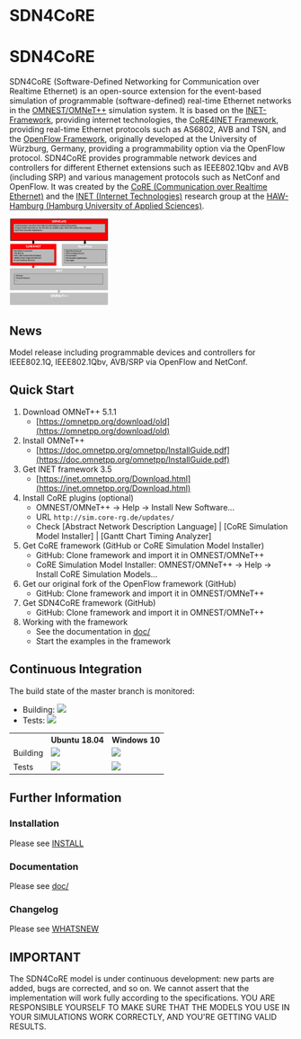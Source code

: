 # SDN4CoRE

# SDN4CoRE

SDN4CoRE (Software-Defined Networking for Communication over Realtime Ethernet) is an open-source extension for the event-based simulation of programmable (software-defined) real-time Ethernet networks in the [OMNEST/OMNeT++](https://omnetpp.org/) simulation system. It is based on the [INET-Framework](https://inet.omnetpp.org/), providing internet technologies, the [CoRE4INET Framework](https://github.com/CoRE-RG/CoRE4INET), providing real-time Ethernet protocols such as AS6802, AVB and TSN, and the [OpenFlow Framework](https://github.com/CoRE-RG/OpenFlow), originally developed at the University of Würzburg, Germany, providing a programmability option via the OpenFlow protocol.
SDN4CoRE provides programmable network devices and controllers for different Ethernet extensions such as IEEE802.1Qbv and AVB (including SRP) and various management protocols such as NetConf and OpenFlow. It was created by the [CoRE (Communication over Realtime Ethernet)](https://core-researchgroup.de/) and the [INET (Internet Technologies)](https://inet.haw-hamburg.de/) research group at the [HAW-Hamburg (Hamburg University of Applied Sciences)](https://www.haw-hamburg.de/english.html).

<img src="/doc/images/sdn4core.png" alt="SDN4CoRE Environment" width="35%">


## News
Model release including programmable devices and controllers for IEEE802.1Q, IEEE802.1Qbv, AVB/SRP via OpenFlow and NetConf.


## Quick Start
1. Download OMNeT++ 5.1.1
    * [https://omnetpp.org/download/old](https://omnetpp.org/download/old)
2. Install OMNeT++
    * [https://doc.omnetpp.org/omnetpp/InstallGuide.pdf](https://doc.omnetpp.org/omnetpp/InstallGuide.pdf)
3. Get INET framework 3.5
    * [https://inet.omnetpp.org/Download.html](https://inet.omnetpp.org/Download.html)
4. Install CoRE plugins (optional)
    * OMNEST/OMNeT++ -> Help -> Install New Software...
    * URL `http://sim.core-rg.de/updates/`
    * Check [Abstract Network Description Language] | [CoRE Simulation Model Installer] | [Gantt Chart Timing Analyzer]
5. Get CoRE framework (GitHub or CoRE Simulation Model Installer)
    * GitHub: Clone framework and import it in OMNEST/OMNeT++
    * CoRE Simulation Model Installer: OMNEST/OMNeT++ -> Help -> Install CoRE Simulation Models...
6. Get our original fork of the OpenFlow framework (GitHub)
    * GitHub: Clone framework and import it in OMNEST/OMNeT++
7. Get SDN4CoRE framework (GitHub)
	* GitHub: Clone framework and import it in OMNEST/OMNeT++
8. Working with the framework
    * See the documentation in [doc/](/doc)
    * Start the examples in the framework


## Continuous Integration

The build state of the master branch is monitored:
* Building:
<a href="https://jenkins.core-rg.de/job/SDN4CoRE/job/SDN4CoRE/lastBuild/"><img src="https://jenkins.core-rg.de/buildStatus/icon?job=SDN4CoRE/SDN4CoRE"></a>
* Tests:
<a href="https://jenkins.core-rg.de/job/SDN4CoRE/job/SDN4CoRE_tests/lastBuild/"><img src="https://jenkins.core-rg.de/buildStatus/icon?job=SDN4CoRE/SDN4CoRE_tests"></a>

<table>
  <tr>
    <th></th>
    <th>Ubuntu 18.04</th>
    <th>Windows 10</th>
  </tr>
  <tr>
    <td>Building</td>
    <td><a href="https://jenkins.core-rg.de/job/SDN4CoRE/job/SDN4CoRE/Nodes=Ubuntu_18.04/lastBuild/"><img src="https://jenkins.core-rg.de/buildStatus/icon?job=SDN4CoRE/SDN4CoRE/Nodes=Ubuntu_18.04"></a></td>
    <td><a href="https://jenkins.core-rg.de/job/SDN4CoRE/job/SDN4CoRE/Nodes=Windows_10/lastBuild/"><img src="https://jenkins.core-rg.de/buildStatus/icon?job=SDN4CoRE/SDN4CoRE/Nodes=Windows_10"></a></td>
  </tr>
  <tr>
    <td>Tests</td>
    <td><a href="https://jenkins.core-rg.de/job/SDN4CoRE/job/SDN4CoRE_tests/Nodes=Ubuntu_18.04/lastBuild/"><img src="https://jenkins.core-rg.de/buildStatus/icon?job=SDN4CoRE/SDN4CoRE_tests/Nodes=Ubuntu_18.04"></a></td>
    <td><a href="https://jenkins.core-rg.de/job/SDN4CoRE/job/SDN4CoRE_tests/Nodes=Windows_10/lastBuild/"><img src="https://jenkins.core-rg.de/buildStatus/icon?job=SDN4CoRE/SDN4CoRE_tests/Nodes=Windows_10"></a></td>
  </tr>
</table>


## Further Information

### Installation
Please see [INSTALL](/INSTALL)

### Documentation
Please see [doc/](/doc)

### Changelog
Please see [WHATSNEW](/WHATSNEW)

## IMPORTANT
The SDN4CoRE model is under continuous development: new parts are added, bugs are corrected, and so on. We cannot assert that the implementation will work fully according to the specifications. YOU ARE RESPONSIBLE YOURSELF TO MAKE SURE THAT THE MODELS YOU USE IN YOUR SIMULATIONS WORK CORRECTLY, AND YOU'RE GETTING VALID RESULTS. 